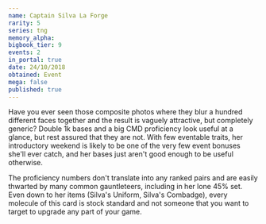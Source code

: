 ```yaml
---
name: Captain Silva La Forge
rarity: 5
series: tng
memory_alpha:
bigbook_tier: 9
events: 2
in_portal: true
date: 24/10/2018
obtained: Event
mega: false
published: true
---
```


Have you ever seen those composite photos where they blur a hundred different faces together and the result is vaguely attractive, but completely generic? Double 1k bases and a big CMD proficiency look useful at a glance, but rest assured that they are not. With few eventable traits, her introductory weekend is likely to be one of the very few event bonuses she'll ever catch, and her bases just aren't good enough to be useful otherwise.

The proficiency numbers don't translate into any ranked pairs and are easily thwarted by many common gauntleteers, including in her lone 45% set. Even down to her items (Silva's Uniform, Silva's Combadge), every molecule of this card is stock standard and not someone that you want to target to upgrade any part of your game.

